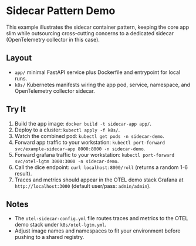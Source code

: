# Sidecar Pattern Demo

This example illustrates the sidecar container pattern, keeping the core app slim while outsourcing cross-cutting concerns to a dedicated sidecar (OpenTelemetry collector in this case).

## Layout
- `app/` minimal FastAPI service plus Dockerfile and entrypoint for local runs.
- `k8s/` Kubernetes manifests wiring the app pod, service, namespace, and OpenTelemetry collector sidecar.

## Try It
1. Build the app image: `docker build -t sidecar-app app/`.
2. Deploy to a cluster: `kubectl apply -f k8s/`.
3. Watch the combined pod: `kubectl get pods -n sidecar-demo`.
4. Forward app traffic to your workstation: `kubectl port-forward svc/example-sidecar-app 8000:8000 -n sidecar-demo`.
5. Forward grafana traffic to your workstation: `kubectl port-forward svc/otel-lgtm 3000:3000 -n sidecar-demo`.
6. Call the dice endpoint: `curl localhost:8000/roll` (returns a random 1-6 result).
7. Traces and metrics should appear in the OTEL demo stack Grafana at `http://localhost:3000` (default user/pass: `admin/admin`).

## Notes
- The `otel-sidecar-config.yml` file routes traces and metrics to the OTEL demo stack under `k8s/otel-lgtm.yml`.
- Adjust image names and namespaces to fit your environment before pushing to a shared registry.

